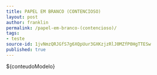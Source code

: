 ```yaml
---
title: PAPEL EM BRANCO (CONTENCIOSO)
layout: post
author: franklin
permalink: /papel-em-branco-(contencioso)/
tags:
- teste
source-id: 1jvNmzQRJGfS7g6XQpUur3GXKzjzRlJ0MZfP0HgTTESw
published: true
---
```

${conteudoModelo}

